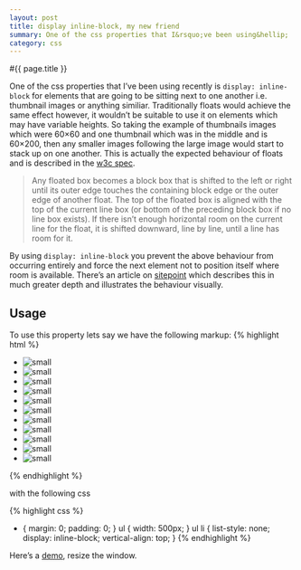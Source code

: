 ```yaml
---
layout: post
title: display inline-block, my new friend
summary: One of the css properties that I&rsquo;ve been using&hellip;
category: css
---
```


#{{ page.title }}

One of the css properties that I&rsquo;ve been using recently is <code>display: inline-block</code> for elements that are going to be sitting next to one another i.e. thumbnail images or anything similiar.  Traditionally floats would achieve the same effect however, it wouldn&rsquo;t be suitable to use it on elements which may have variable heights. So taking the example of thumbnails images which were 60×60 and one thumbnail which was in the middle and is 60×200, then any smaller images following the large image would start to stack up on one another. This is actually the expected behaviour of floats and is described in the <a href="http://www.w3.org/TR/CSS2/visuren.html#floats">w3c spec</a>.

> Any floated box becomes a block box that is shifted to the left or right until its outer edge touches the containing block edge or the outer edge of another float. The top of the floated box is aligned with the top of the current line box (or bottom of the preceding block box if no line box exists). If there isn&rsquo;t enough horizontal room on the current line for the float, it is shifted downward, line by line, until a line has room for it.

By using <code>display: inline-block</code> you prevent the above behaviour from occurring entirely and force the next element not to position itself where room is available. There&rsquo;s an article on <a href="http://www.sitepoint.com/blogs/2008/05/23/two-hidden-features-new-in-firefox-3/">sitepoint</a> which describes this in much greater depth and illustrates the behaviour visually.

<h2>Usage</h2>

To use this property lets say we have the following markup:
{% highlight html %}
<ul>
    <li><img src="small.gif" alt="small" /></li>
    <li><img src="large.gif" alt="small" /></li>
    <li><img src="small.gif" alt="small" /></li>
    <li><img src="small.gif" alt="small" /></li>
    <li><img src="small.gif" alt="small" /></li>
    <li><img src="small.gif" alt="small" /></li>
    <li><img src="small.gif" alt="small" /></li>
    <li><img src="small.gif" alt="small" /></li>
    <li><img src="small.gif" alt="small" /></li>
    <li><img src="small.gif" alt="small" /></li>
    <li><img src="small.gif" alt="small" /></li>
</ul>
{% endhighlight %}

with the following css

{% highlight css %}
* {
	margin: 0;
	padding: 0;
}
ul {
	width: 500px;
}
	ul li {
		list-style: none;
		display: inline-block;
		vertical-align: top;
	}
{% endhighlight %}

Here&rsquo;s a <a href="http://jsfiddle.net/hw38v/embedded/result/">demo</a>, resize the window.